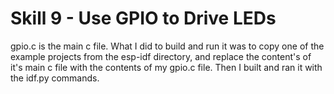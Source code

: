 # Skill 9 - Use GPIO to Drive LEDs

gpio.c is the main c file. What I did to build and run it was to copy one of the example projects from the esp-idf directory, and replace the content's of it's main c file with the contents of my gpio.c file. Then I built and ran it with the idf.py commands.
